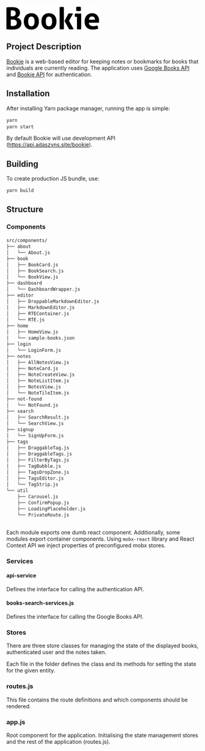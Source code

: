 ![Logo](https://raw.githubusercontent.com/adaszyn/bookie-app/master/logo.png)

## Project Description

[Bookie](https://bookie.adaszyn.site/) is a web-based editor for keeping notes or bookmarks for books that individuals are currently reading. The application uses [Google Books API](https://developers.google.com/books/) and [Bookie API](https://github.com/vshivam/bookie-api/) for authentication. 


## Installation
After installing Yarn package manager, running the app is simple:
```bash
yarn
yarn start
```
By default Bookie will use development API (https://api.adaszyns.site/bookie).

## Building
To create production JS bundle, use:
```bash
yarn build
```
## Structure

### Components 
```
src/components/
├── about
│   └── About.js
├── book
│   ├── BookCard.js
│   ├── BookSearch.js
│   └── BookView.js
├── dashboard
│   └── DashboardWrapper.js
├── editor
│   ├── DroppableMarkdownEditor.js
│   ├── MarkdownEditor.js
│   ├── RTEContainer.js
│   └── RTE.js
├── home
│   ├── HomeView.js
│   └── sample-books.json
├── login
│   └── LoginForm.js
├── notes
│   ├── AllNotesView.js
│   ├── NoteCard.js
│   ├── NoteCreateView.js
│   ├── NoteListItem.js
│   ├── NotesView.js
│   └── NoteTileItem.js
├── not-found
│   └── NotFound.js
├── search
│   ├── SearchResult.js
│   └── SearchView.js
├── signup
│   └── SignUpForm.js
├── tags
│   ├── DraggableTag.js
│   ├── DraggableTags.js
│   ├── FilterByTags.js
│   ├── TagBubble.js
│   ├── TagsDropZone.js
│   ├── TagsEditor.js
│   └── TagStrip.js
└── util
    ├── Carousel.js
    ├── ConfirmPopup.js
    ├── LoadingPlaceholder.js
    └── PrivateRoute.js


```
Each module exports one dumb react component. Additionally, some modules export container components. Using `mobx-react` library and React Context API we inject properties of preconfigured mobx stores.  

### Services

#### api-service 
Defines the interface for calling the authentication API. 

#### books-search-services.js
Defines the interface for calling the Google Books API. 

### Stores
There are three store classes for managing the state of the displayed books, authenticated user and the notes taken.

Each file in the folder defines the class and its methods for setting the state for the given entity.

### routes.js

This file contains the route definitions and which components should be rendered. 

### app.js

Root component for the application. Initialising the state management stores and the rest of the application (routes.js).  

